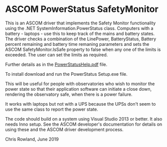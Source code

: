 # ASCOM PowerStatus SafetyMonitor

This is an ASCOM driver that implements the Safety Monitor functionality using the .NET SystemInformation.PowerStatus class.
Computers with a battery - laptops - use this to keep track of the mains and battery states.
The driver checks a combination of the LinePower, BatteryStatus, Battery percent remaining and battery time remaning parameters and sets the ASCOM SafetyMonitor.IsSafe property to false when any one of the limits is exceeded.  The user can set the limits as required.

Further details as in the [PowerStatusHelp.pdf](PowerStatusHelp.pdf) file.

To install download and run the PowerStatus Setup.exe file.

This will be useful for people with observatories who wish to monitor the power state so that their application software can initiate a close down, rendering the observatory safe, when there is a power failure.

It works with laptops but not with a UPS because the UPSs don't seem to use the same class to report the power state.


The code should build on a system using Visual Studio 2013 or better.  It also needs Inno setup.  See the ASCOM developer's documentation for details on using these and the ASCOM driver development process.

Chris Rowland, June 2019
